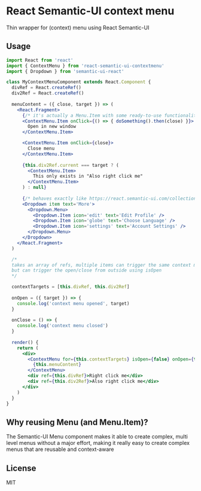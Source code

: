 # React Semantic-UI context menu
Thin wrapper for (context) menu using React Semantic-UI

## Usage

```jsx
import React from 'react'
import { ContextMenu } from 'react-semantic-ui-contextmenu'
import { Dropdown } from 'semantic-ui-react'

class MyContextMenuComponent extends React.Component {
  divRef = React.createRef()
  div2Ref = React.createRef()
  
  menuContent = ({ close, target }) => (
    <React.Fragment>
      {/* it's actually a Menu.Item with some ready-to-use functionality */}
      <ContextMenu.Item onClick={() => { doSomething().then(close) }}> 
        Open in new window
      </ContextMenu.Item>

      <ContextMenu.Item onClick={close}>
        Close menu
      </ContextMenu.Item>
      
      {this.div2Ref.current === target ? (
        <ContextMenu.Item>
          This only exists in "Also right click me"
        </ContextMenu.Item>
      ) : null}
      
      {/* behaves exactly like https://react.semantic-ui.com/collections/menu/#content-sub-menu */}
      <Dropdown item text='More'> 
        <Dropdown.Menu>
          <Dropdown.Item icon='edit' text='Edit Profile' />
          <Dropdown.Item icon='globe' text='Choose Language' />
          <Dropdown.Item icon='settings' text='Account Settings' />
        </Dropdown.Menu>
      </Dropdown>
    </React.Fragment>
  )

  /* 
  takes an array of refs, multiple items can trigger the same context menu,
  but can trigger the open/close from outside using isOpen 
  */

  contextTargets = [this.divRef, this.div2Ref]
  
  onOpen = ({ target }) => {
    console.log('context menu opened', target)
  }
  
  onClose = () => {
    console.log('context menu closed')
  }
  
  render() {
    return (
      <div>
        <ContextMenu for={this.contextTargets} isOpen={false} onOpen={this.onOpen} onClose={this.onClose}>
          {this.menuContent}
        </ContextMenu>
        <div ref={this.divRef}>Right click me</div>
        <div ref={this.div2Ref}>Also right click me</div>
      </div>
    )
  }
}
```

## Why reusing Menu (and Menu.Item)?

The Semantic-UI Menu component makes it able to create complex, multi level menus without a major effort, making it really easy to create complex menus that are reusable and context-aware

## License 

MIT
